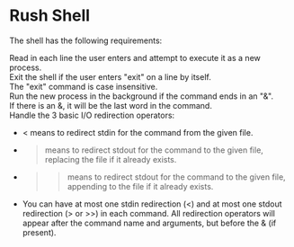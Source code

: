 # Rush Shell

The shell has the following requirements:

Read in each line the user enters and attempt to execute it as a new process. <br/>
Exit the shell if the user enters "exit" on a line by itself.<br/>
The "exit" command is case insensitive.<br/>
Run the new process in the background if the command ends in an "&".<br/>
If there is an &, it will be the last word in the command.<br/>
Handle the 3 basic I/O redirection operators:<br/>
* < means to redirect stdin for the command from the given file.<br/>
* > means to redirect stdout for the command to the given file, replacing the file if it already exists.<br/>
* >> means to redirect stdout for the command to the given file, appending to the file if it already exists.<br/>
* You can have at most one stdin redirection (<) and at most one stdout redirection (> or >>) in each command.  All redirection operators will appear after the command name and arguments, but before the & (if present).<br/>
